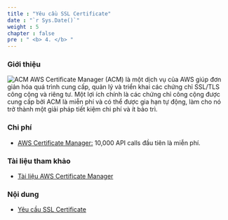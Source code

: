 ```yaml
---
title : "Yêu cầu SSL Certificate"
date : "`r Sys.Date()`"
weight : 5
chapter : false
pre : " <b> 4. </b> "
---
```


### Giới thiệu
![ACM](/images/4-ACM/ACM.jpeg)
AWS Certificate Manager (ACM) là một dịch vụ của AWS giúp đơn giản hóa quá trình cung cấp, quản lý và triển khai các chứng chỉ SSL/TLS công cộng và riêng tư. Một lợi ích chính là các chứng chỉ công cộng được cung cấp bởi ACM là miễn phí và có thể được gia hạn tự động, làm cho nó trở thành một giải pháp tiết kiệm chi phí và ít bảo trì.

### Chi phí
- [AWS Certificate Manager:](https://aws.amazon.com/vi/certificate-manager/pricing/) 10,000 API calls đầu tiên là miễn phí.

### Tài liệu tham khảo
- [Tài liệu AWS Certificate Manager](https://docs.aws.amazon.com/acm/)

### Nội dung
- [Yêu cầu SSL Certificate](4-ACM/4.1-RequestSSL)
